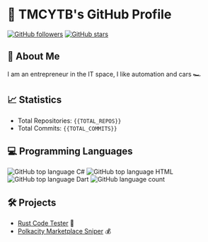 # 🚀 TMCYTB's GitHub Profile

[![GitHub followers](https://img.shields.io/github/followers/TMCYTB?label=Follow&style=social&logo=github)](https://github.com/TMCYTB) [![GitHub stars](https://img.shields.io/github/stars/TMCYTB/repos?style=social&logo=github)](https://github.com/TMCYTB)

## 💼 About Me
I am an entrepreneur in the IT space, I like automation and cars 🏎️

## 📈 Statistics
- Total Repositories: `{{TOTAL_REPOS}}`
- Total Commits: `{{TOTAL_COMMITS}}`

## 💻 Programming Languages
![GitHub top language C#](https://img.shields.io/github/languages/top/TMCYTB/repos?color=blue&logo=c%23)
![GitHub top language HTML](https://img.shields.io/github/languages/top/TMCYTB/repos?color=blue&logo=html5)
![GitHub top language Dart](https://img.shields.io/github/languages/top/TMCYTB/repos?color=blue&logo=dart)
![GitHub language count](https://img.shields.io/github/languages/count/TMCYTB/repos?color=blue)

## 🛠 Projects
- [Rust Code Tester](https://github.com/TMCYTB/CodeTester) 🔧
- [Polkacity Marketplace Sniper](https://github.com/TMCYTB/POLC-Sniper-Scalperino) 💰

